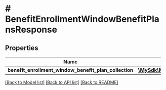 # # BenefitEnrollmentWindowBenefitPlansResponse

## Properties

Name | Type | Description | Notes
------------ | ------------- | ------------- | -------------
**benefit_enrollment_window_benefit_plan_collection** | [**\MySdk\Model\BenefitEnrollmentWindowBenefitPlan[]**](BenefitEnrollmentWindowBenefitPlan.md) |  | [optional]

[[Back to Model list]](../../README.md#models) [[Back to API list]](../../README.md#endpoints) [[Back to README]](../../README.md)
